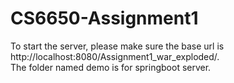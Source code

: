 # CS6650-Assignment1
To start the server, please make sure the base url is http://localhost:8080/Assignment1_war_exploded/.  
The folder named demo is for springboot server.
